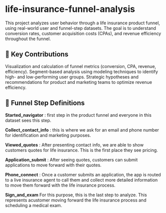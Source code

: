 # life-insurance-funnel-analysis

This project analyzes user behavior through a life insurance product funnel, using real-world user and funnel-step datasets. The goal is to understand conversion rates, customer acquisition costs (CPAs), and revenue efficiency throughout the funnel.

## 📌 Key Contributions

Visualization and calculation of funnel metrics (conversion, CPA, revenue, efficiency).
Segment-based analysis using modeling techniques to identify high- and low-performing user groups.
Strategic hypotheses and recommendations for product and marketing teams to optimize revenue efficiency.

## 🔄 Funnel Step Definitions

**Started_navigator**  : first step in the product funnel and everyone in this dataset sees this step.

**Collect_contact_info** : this is where we ask for an email and phone number for identification and marketing purposes.

**Viewed_quotes** : After presenting contact info, we are able to show customers quotes for life insurance. This is the first place they see pricing.

**Application_submit** : After seeing quotes, customers can submit applications to move forward with their quotes.

**Phone_connect** : Once a customer submits an application, the app is routed to a live insurance agent to call them and collect more detailed information to move them forward with the life insurance process.

**Sign_and_exam**   For this purpose, this is the last step to analyze. This represents acustomer moving forward the life insurance process and scheduling a medical exam.


